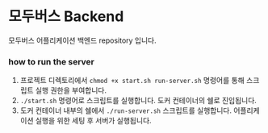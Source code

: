# 모두버스 Backend

모두버스 어플리케이션 백엔드 repository 입니다.

### how to run the server

1. 프로젝트 디렉토리에서 `chmod +x start.sh run-server.sh` 명령어를 통해 스크립트 실행 권한을 부여합니다.
2. `./start.sh` 명령어로 스크립트를 실행합니다. 도커 컨테이너의 쉘로 진입됩니다.
3. 도커 컨테이너 내부의 쉘에서 `./run-server.sh` 스크립트를 실행합니다. 어플리케이션 실행을 위한 세팅 후 서버가 실행됩니다.
